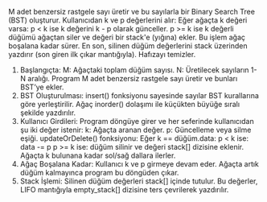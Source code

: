M adet benzersiz rastgele sayı üretir ve bu sayılarla bir Binary Search Tree (BST) oluşturur.
Kullanıcıdan k ve p değerlerini alır:
Eğer ağaçta k değeri varsa:
p < k ise k değerini k - p olarak günceller.
p >= k ise k değerli düğümü ağaçtan siler ve değeri bir stack'e (yığına) ekler.
Bu işlem ağaç boşalana kadar sürer.
En son, silinen düğüm değerlerini stack üzerinden yazdırır (son giren ilk çıkar mantığıyla).
Hafızayı temizler.
1. Başlangıçta:
M: Ağaçtaki toplam düğüm sayısı.
N: Üretilecek sayıların 1-N aralığı.
Program M adet benzersiz rastgele sayı üretir ve bunları BST’ye ekler.
2. BST Oluşturulması:
insert() fonksiyonu sayesinde sayılar BST kurallarına göre yerleştirilir.
Ağaç inorder() dolaşımı ile küçükten büyüğe sıralı şekilde yazdırılır.
3. Kullanıcı Girdileri:
Program döngüye girer ve her seferinde kullanıcıdan şu iki değer istenir:
k: Ağaçta aranan değer.
p: Güncelleme veya silme eşiği.
updateOrDelete() fonksiyonu:
Eğer k == düğüm.data:
p < k ise: data -= p
p >= k ise: düğüm silinir ve değeri stack[] dizisine eklenir.
Ağaçta k bulunana kadar sol/sağ dallara ilerler.
4. Ağaç Boşalana Kadar:
Kullanıcı k ve p girmeye devam eder. Ağaçta artık düğüm kalmayınca program bu döngüden çıkar.
5. Stack İşlemi:
Silinen düğüm değerleri stack[] içinde tutulur.
Bu değerler, LIFO mantığıyla empty_stack[] dizisine ters çevrilerek yazdırılır.
